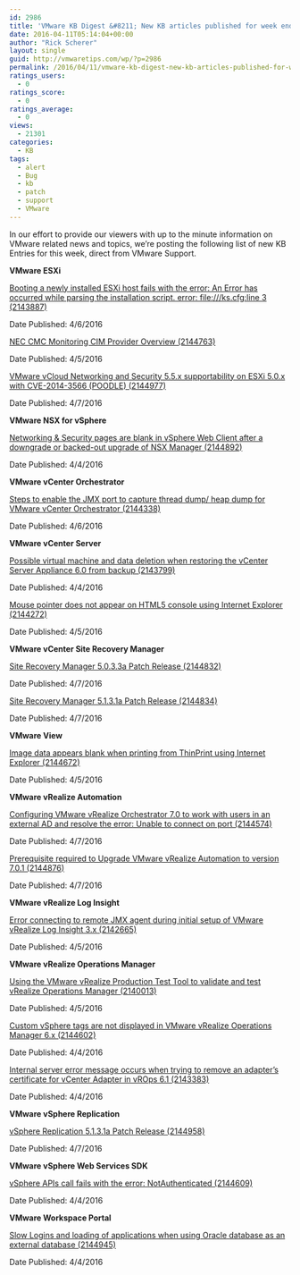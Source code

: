 ```yaml
---
id: 2986
title: 'VMware KB Digest &#8211; New KB articles published for week ending 4/9/16'
date: 2016-04-11T05:14:04+00:00
author: "Rick Scherer"
layout: single
guid: http://vmwaretips.com/wp/?p=2986
permalink: /2016/04/11/vmware-kb-digest-new-kb-articles-published-for-week-ending-4916/
ratings_users:
  - 0
ratings_score:
  - 0
ratings_average:
  - 0
views:
  - 21301
categories:
  - KB
tags:
  - alert
  - Bug
  - kb
  - patch
  - support
  - VMware
---
```

In our effort to provide our viewers with up to the minute information on VMware related news and topics, we&#8217;re posting the following list of new KB Entries for this week, direct from VMware Support.

<!--more-->

**VMware ESXi**
  
[Booting a newly installed ESXi host fails with the error: An Error has occurred while parsing the installation script. error: file:///ks.cfg:line 3 (2143887)](http://vmw.re/1qiNf4J)
  
Date Published: 4/6/2016
  
[NEC CMC Monitoring CIM Provider Overview (2144763)](http://vmw.re/1VhXmE2)
  
Date Published: 4/5/2016
  
[VMware vCloud Networking and Security 5.5.x supportability on ESXi 5.0.x with CVE-2014-3566 (POODLE) (2144977)](http://vmw.re/1qiNgWh)
  
Date Published: 4/7/2016

**VMware NSX for vSphere**
  
[Networking & Security pages are blank in vSphere Web Client after a downgrade or backed-out upgrade of NSX Manager (2144892)](http://vmw.re/1VhXmE6)
  
Date Published: 4/4/2016

**VMware vCenter Orchestrator**
  
[Steps to enable the JMX port to capture thread dump/ heap dump for VMware vCenter Orchestrator (2144338)](http://vmw.re/1qiNf4L)
  
Date Published: 4/6/2016

**VMware vCenter Server**
  
[Possible virtual machine and data deletion when restoring the vCenter Server Appliance 6.0 from backup (2143799)](http://vmw.re/1VhXkMv)
  
Date Published: 4/4/2016
  
[Mouse pointer does not appear on HTML5 console using Internet Explorer (2144272)](http://vmw.re/1qiNgWl)
  
Date Published: 4/5/2016

**VMware vCenter Site Recovery Manager**
  
[Site Recovery Manager 5.0.3.3a Patch Release (2144832)](http://vmw.re/1VhXmUl)
  
Date Published: 4/7/2016
  
[Site Recovery Manager 5.1.3.1a Patch Release (2144834)](http://vmw.re/1qiNf4S)
  
Date Published: 4/7/2016

**VMware View**
  
[Image data appears blank when printing from ThinPrint using Internet Explorer (2144672)](http://vmw.re/1VhXmUr)
  
Date Published: 4/5/2016

**VMware vRealize Automation**
  
[Configuring VMware vRealize Orchestrator 7.0 to work with users in an external AD and resolve the error: Unable to connect on port (2144574)](http://vmw.re/1qiNgWr)
  
Date Published: 4/7/2016
  
[Prerequisite required to Upgrade VMware vRealize Automation to version 7.0.1 (2144876)](http://vmw.re/1VhXnHY)
  
Date Published: 4/7/2016

**VMware vRealize Log Insight**
  
[Error connecting to remote JMX agent during initial setup of VMware vRealize Log Insight 3.x (2142665)](http://vmw.re/1qiNfla)
  
Date Published: 4/5/2016

**VMware vRealize Operations Manager**
  
[Using the VMware vRealize Production Test Tool to validate and test vRealize Operations Manager (2140013)](http://vmw.re/1VhXnI2)
  
Date Published: 4/5/2016
  
[Custom vSphere tags are not displayed in VMware vRealize Operations Manager 6.x (2144602)](http://vmw.re/1qiNgWt)
  
Date Published: 4/4/2016
  
[Internal server error message occurs when trying to remove an adapter’s certificate for vCenter Adapter in vROps 6.1 (2143383)](http://vmw.re/1VhXnI6)
  
Date Published: 4/4/2016

**VMware vSphere Replication**
  
[vSphere Replication 5.1.3.1a Patch Release (2144958)](http://vmw.re/1qiNfle)
  
Date Published: 4/7/2016

**VMware vSphere Web Services SDK**
  
[vSphere APIs call fails with the error: NotAuthenticated (2144609)](http://vmw.re/1VhXnI8)
  
Date Published: 4/4/2016

**VMware Workspace Portal**
  
[Slow Logins and loading of applications when using Oracle database as an external database (2144945)](http://vmw.re/1qiNflg)
  
Date Published: 4/4/2016